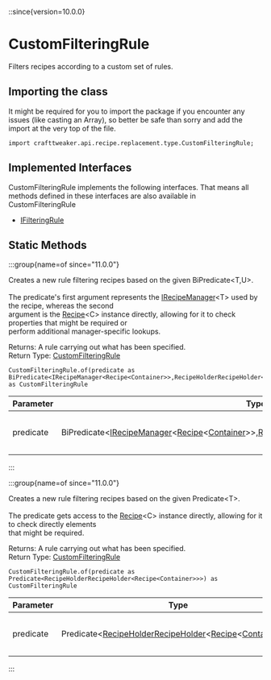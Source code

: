 ::since{version=10.0.0}
# CustomFilteringRule

Filters recipes according to a custom set of rules.

## Importing the class

It might be required for you to import the package if you encounter any issues (like casting an Array), so better be safe than sorry and add the import at the very top of the file.
```zenscript
import crafttweaker.api.recipe.replacement.type.CustomFilteringRule;
```


## Implemented Interfaces
CustomFilteringRule implements the following interfaces. That means all methods defined in these interfaces are also available in CustomFilteringRule

- [IFilteringRule](/vanilla/api/recipe/replacement/IFilteringRule)

## Static Methods

:::group{name=of since="11.0.0"}

Creates a new rule filtering recipes based on the given BiPredicate&lt;T,U&gt;. <br />  <br />  The predicate's first argument represents the [IRecipeManager](/vanilla/api/recipe/manager/IRecipeManager)&lt;T&gt; used by the recipe, whereas the second <br />  argument is the [Recipe](/vanilla/api/recipe/type/Recipe)&lt;C&gt; instance directly, allowing for it to check properties that might be required or <br />  perform additional manager-specific lookups.

Returns: A rule carrying out what has been specified.  
Return Type: [CustomFilteringRule](/vanilla/api/recipe/replacement/type/CustomFilteringRule)

```zenscript
CustomFilteringRule.of(predicate as BiPredicate<IRecipeManager<Recipe<Container>>,RecipeHolderRecipeHolder<Recipe<Container>>>) as CustomFilteringRule
```

| Parameter |                                                                                                                                                                         Type                                                                                                                                                                          |         Description         |
|-----------|-------------------------------------------------------------------------------------------------------------------------------------------------------------------------------------------------------------------------------------------------------------------------------------------------------------------------------------------------------|-----------------------------|
| predicate | BiPredicate&lt;[IRecipeManager](/vanilla/api/recipe/manager/IRecipeManager)&lt;[Recipe](/vanilla/api/recipe/type/Recipe)&lt;[Container](/vanilla/api/world/Container)&gt;&gt;,[RecipeHolderRecipeHolder](/vanilla/api/recipe/type/RecipeHolder)&lt;[Recipe](/vanilla/api/recipe/type/Recipe)&lt;[Container](/vanilla/api/world/Container)&gt;&gt;&gt; | The predicate for checking. |


:::

:::group{name=of since="11.0.0"}

Creates a new rule filtering recipes based on the given Predicate&lt;T&gt;. <br />  <br />  The predicate gets access to the [Recipe](/vanilla/api/recipe/type/Recipe)&lt;C&gt; instance directly, allowing for it to check directly elements <br />  that might be required.

Returns: A rule carrying out what has been specified.  
Return Type: [CustomFilteringRule](/vanilla/api/recipe/replacement/type/CustomFilteringRule)

```zenscript
CustomFilteringRule.of(predicate as Predicate<RecipeHolderRecipeHolder<Recipe<Container>>>) as CustomFilteringRule
```

| Parameter |                                                                                         Type                                                                                         |         Description         |
|-----------|--------------------------------------------------------------------------------------------------------------------------------------------------------------------------------------|-----------------------------|
| predicate | Predicate&lt;[RecipeHolderRecipeHolder](/vanilla/api/recipe/type/RecipeHolder)&lt;[Recipe](/vanilla/api/recipe/type/Recipe)&lt;[Container](/vanilla/api/world/Container)&gt;&gt;&gt; | The predicate for checking. |


:::

